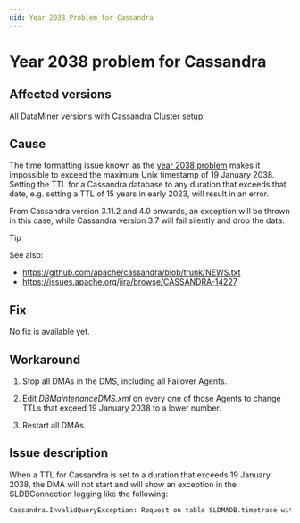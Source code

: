 ```yaml
---
uid: Year_2038_Problem_for_Cassandra
---
```


# Year 2038 problem for Cassandra

## Affected versions

All DataMiner versions with Cassandra Cluster setup

## Cause

The time formatting issue known as the [year 2038 problem](https://en.wikipedia.org/wiki/Year_2038_problem) makes it impossible to exceed the maximum Unix timestamp of 19 January 2038. Setting the TTL for a Cassandra database to any duration that exceeds that date, e.g. setting a TTL of 15 years in early 2023, will result in an error.

From Cassandra version 3.11.2 and 4.0 onwards, an exception will be thrown in this case, while Cassandra version 3.7 will fail silently and drop the data.

> [!TIP]
> See also:
>
> - <https://github.com/apache/cassandra/blob/trunk/NEWS.txt>
> - <https://issues.apache.org/jira/browse/CASSANDRA-14227>

## Fix

No fix is available yet.

## Workaround

1. Stop all DMAs in the DMS, including all Failover Agents.

1. Edit *DBMaintenanceDMS.xml* on every one of those Agents to change TTLs that exceed 19 January 2038 to a lower number.

1. Restart all DMAs.

## Issue description

When a TTL for Cassandra is set to a duration that exceeds 19 January 2038, the DMA will not start and will show an exception in the SLDBConnection logging like the following:

```txt
Cassandra.InvalidQueryException: Request on table SLDMADB.timetrace with ttl of 474336000 seconds exceeds maximum supported expiration date of 2038-01-19T03:14:06+00:00. In order to avoid this use a lower TTL, change the expiration date overflow policy or upgrade to a version where this limitation is fixed. See CASSANDRA-14092 for more details.
```
